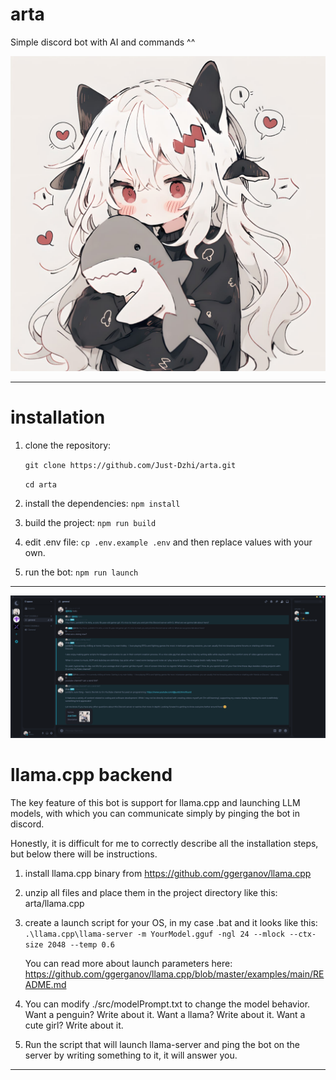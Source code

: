 # arta

Simple discord bot with AI and commands ^^

![arta](./arta.jpg)

---

# installation

1. clone the repository:

    `git clone https://github.com/Just-Dzhi/arta.git`

    `cd arta`

2. install the dependencies: `npm install`

3. build the project: `npm run build`

4. edit .env file: `cp .env.example .env` and then replace values with your own.

5. run the bot: `npm run launch`

---

![conversation](./conversation.png)

# llama.cpp backend

The key feature of this bot is support for llama.cpp and launching LLM models, with which you can communicate simply by pinging the bot in discord.

Honestly, it is difficult for me to correctly describe all the installation steps, but below there will be instructions.

1. install llama.cpp binary from https://github.com/ggerganov/llama.cpp

2. unzip all files and place them in the project directory like this: arta/llama.cpp

3. create a launch script for your OS, in my case .bat and it looks like this:
`.\llama.cpp\llama-server -m YourModel.gguf -ngl 24 --mlock --ctx-size 2048 --temp 0.6`

    You can read more about launch parameters here:
    https://github.com/ggerganov/llama.cpp/blob/master/examples/main/README.md

4. You can modify ./src/modelPrompt.txt to change the model behavior. Want a penguin? Write about it. Want a llama? Write about it. Want a cute girl? Write about it.

5. Run the script that will launch llama-server and ping the bot on the server by writing something to it, it will answer you.

---
